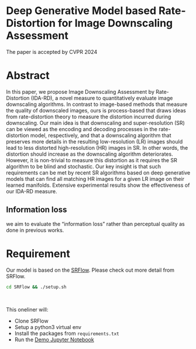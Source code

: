 # Deep Generative Model based Rate-Distortion for Image Downscaling Assessment
The paper is accepted by CVPR 2024
# Abstract
In this paper, we propose Image Downscaling Assessment by Rate-Distortion (IDA-RD), a novel measure to quantitatively evaluate image downscaling algorithms. 
In contrast to image-based methods that measure the quality of downscaled images, ours is process-based that draws ideas from rate-distortion theory to measure the distortion incurred during downscaling.
Our main idea is that downscaling and super-resolution (SR) can be viewed as the encoding and decoding processes in the rate-distortion model, respectively, and that a downscaling algorithm that preserves more details in the resulting low-resolution (LR) images should lead to less distorted high-resolution (HR) images in SR.
In other words, the distortion should increase as the downscaling algorithm deteriorates.
However, it is non-trivial to measure this distortion as it requires the SR algorithm to be blind and stochastic.
Our key insight is that such requirements can be met by recent SR algorithms based on deep generative models that can find all matching HR images for a given LR image on their learned manifolds.
Extensive experimental results show the effectiveness of our IDA-RD measure.

##  Information loss
we aim to evaluate the “information loss” rather than perceptual quality as done in previous works.

# Requirement
Our model is based on the [SRFlow](https://github.com/andreas128/SRFlow). Please check out more detail from SRFlow.
<br>
```bash
cd SRFlow && ./setup.sh
```
<br>

This oneliner will:
- Clone SRFlow
- Setup a python3 virtual env
- Install the packages from `requirements.txt`
- Run the [Demo Jupyter Notebook](https://github.com/Byronliang8/IDA-RD/blob/main/SRFlow/code/SRFlow.ipynb)
